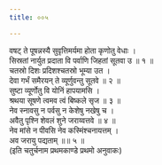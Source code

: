```yaml
---
title: ००५

---
```

वषट् ते पूषन्नस्यै सुवृत्तिमर्यमा होता कृणोतु वेधाः ।  
सिस्रतां नार्युत प्रदाता वि पर्वाणि जिहतां सूतवा उ ॥ १ ॥  
चतस्रो दिशः प्रदिशश्चतस्रो भूम्या उत ।  
देवा गर्भं समैरयन् ते व्यूर्णुवन्तु सूतवे ॥ २ ॥  
सुष्टा व्यूर्णोतु वि योनिं हापयामसि ।  
श्रथया सूषणे त्वमव त्वं बिष्कले सृज ॥ ३ ॥  
नेव स्नावसु न पर्वसु न केशेषु नखेषु च ।  
अवैतु पृश्नि शेवलं शुने जराय्वत्तवे ॥ ४ ॥  
नेव मांसे न पीवसि नेव कस्मिंश्चनायत्तम् ।  
अव जरायु पद्यताम् ॥॥ ५ ॥  
(इति चतुर्चनाम प्रथमकाण्डे प्रथमो अनुवाकः)  
  
  